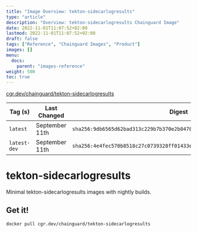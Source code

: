 ```yaml
---
title: "Image Overview: tekton-sidecarlogresults"
type: "article"
description: "Overview: tekton-sidecarlogresults Chainguard Image"
date: 2022-11-01T11:07:52+02:00
lastmod: 2022-11-01T11:07:52+02:00
draft: false
tags: ["Reference", "Chainguard Images", "Product"]
images: []
menu:
  docs:
    parent: "images-reference"
weight: 500
toc: true
---
```


[cgr.dev/chainguard/tekton-sidecarlogresults](https://github.com/chainguard-images/images/tree/main/images/tekton-sidecarlogresults)

| Tag (s)       | Last Changed   | Digest                                                                    |
|---------------|----------------|---------------------------------------------------------------------------|
|  `latest`     | September 11th | `sha256:9db6565d62bad313c229b7b370e2b04706c84ad607865beae5ff401e6161957f` |
|  `latest-dev` | September 11th | `sha256:4e4fec570b8518c27c0739328ff01433eb119767354071121debabc91d804465` |

# tekton-sidecarlogresults

Minimal tekton-sidecarlogresults images with nightly builds.

## Get it!

```shell
docker pull cgr.dev/chainguard/tekton-sidecarlogresults
```
